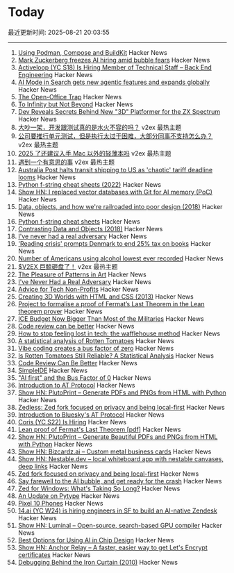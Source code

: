 # Today

最近更新时间: 2025-08-21 20:03:55

--- 
1. [Using Podman, Compose and BuildKit](https://emersion.fr/blog/2025/using-podman-compose-and-buildkit/) Hacker News
2. [Mark Zuckerberg freezes AI hiring amid bubble fears](https://www.telegraph.co.uk/business/2025/08/21/zuckerberg-freezes-ai-hiring-amid-bubble-fears/) Hacker News
3. [Activeloop (YC S18) Is Hiring Member of Technical Staff – Back End Engineering](https://careers.activeloop.ai/) Hacker News
4. [AI Mode in Search gets new agentic features and expands globally](https://blog.google/products/search/ai-mode-agentic-personalized/) Hacker News
5. [The Open-Office Trap](https://www.newyorker.com/business/currency/the-open-office-trap) Hacker News
6. [To Infinity but Not Beyond](https://meyerweb.com/eric/thoughts/2025/08/20/to-infinity-but-not-beyond/) Hacker News
7. [Dev Reveals Secrets Behind New "3D" Platformer for the ZX Spectrum](https://www.timeextension.com/news/2025/08/dev-reveals-secrets-behind-stunning-new-3d-platformer-for-the-zx-spectrum) Hacker News
8. [大吵一架，开发跟测试真的是水火不容的吗？](https://www.v2ex.com/t/1153954) v2ex 最热主题
9. [公司要推行单元测试，但是执行太过于困难，大部分同事不支持怎么办？](https://www.v2ex.com/t/1153924) v2ex 最热主题
10. [2025 了还建议入手 Mac 以外的轻薄本吗](https://www.v2ex.com/t/1153858) v2ex 最热主题
11. [遇到一个有意思的事](https://www.v2ex.com/t/1153844) v2ex 最热主题
12. [Australia Post halts transit shipping to US as 'chaotic' tariff deadline looms](https://www.abc.net.au/news/2025-08-21/australia-post-suspends-transit-shipping-parcels-us-trump-tariff/105680456) Hacker News
13. [Python f-string cheat sheets (2022)](https://fstring.help/cheat/) Hacker News
14. [Show HN: I replaced vector databases with Git for AI memory (PoC)](https://github.com/Growth-Kinetics/DiffMem) Hacker News
15. [Data, objects, and how we're railroaded into poor design (2018)](https://www.tedinski.com/2018/01/23/data-objects-and-being-railroaded-into-misdesign.html) Hacker News
16. [Python f-string cheat sheets](https://fstring.help/cheat/) Hacker News
17. [Contrasting Data and Objects (2018)](https://www.tedinski.com/2018/01/23/data-objects-and-being-railroaded-into-misdesign.html) Hacker News
18. [I've never had a real adversary](https://inoticeiamconfused.substack.com/p/ive-never-had-a-real-adversary) Hacker News
19. ['Reading crisis' prompts Denmark to end 25% tax on books](https://www.rte.ie/news/world/2025/0820/1529397-denmark-book-tax/) Hacker News
20. [Number of Americans using alcohol lowest ever recorded](https://news.gallup.com/poll/693362/drinking-rate-new-low-alcohol-concerns-surge.aspx) Hacker News
21. [$V2EX 巨鲸砸盘了！](https://www.v2ex.com/t/1153865) v2ex 最热主题
22. [The Pleasure of Patterns in Art](https://thereader.mitpress.mit.edu/why-repetition-in-art-pleases-the-brain/) Hacker News
23. [I've Never Had a Real Adversary](https://inoticeiamconfused.substack.com/p/ive-never-had-a-real-adversary) Hacker News
24. [Advice for Tech Non-Profits](https://mitchellh.com/writing/advice-for-tech-nonprofits) Hacker News
25. [Creating 3D Worlds with HTML and CSS (2013)](https://keithclark.co.uk/articles/creating-3d-worlds-with-html-and-css/) Hacker News
26. [Project to formalise a proof of Fermat’s Last Theorem in the Lean theorem prover](https://imperialcollegelondon.github.io/FLT/) Hacker News
27. [ICE Budget Now Bigger Than Most of the Militaries](https://www.newsweek.com/immigration-ice-bill-trump-2093456) Hacker News
28. [Code review can be better](https://tigerbeetle.com/blog/2025-08-04-code-review-can-be-better/) Hacker News
29. [How to stop feeling lost in tech: the wafflehouse method](https://www.yacinemahdid.com/p/how-to-stop-feeling-lost-in-tech) Hacker News
30. [A statistical analysis of Rotten Tomatoes](https://www.statsignificant.com/p/is-rotten-tomatoes-still-reliable) Hacker News
31. [Vibe coding creates a bus factor of zero](https://www.mindflash.org/coding/ai/ai-and-the-bus-factor-of-0-1608) Hacker News
32. [Is Rotten Tomatoes Still Reliable? A Statistical Analysis](https://www.statsignificant.com/p/is-rotten-tomatoes-still-reliable) Hacker News
33. [Code Review Can Be Better](https://tigerbeetle.com/blog/2025-08-04-code-review-can-be-better/) Hacker News
34. [SimpleIDE](https://github.com/jamesplotts/simpleide) Hacker News
35. ["AI first" and the Bus Factor of 0](https://www.mindflash.org/coding/ai/ai-and-the-bus-factor-of-0-1608) Hacker News
36. [Introduction to AT Protocol](https://mackuba.eu/2025/08/20/introduction-to-atproto/) Hacker News
37. [Show HN: PlutoPrint – Generate PDFs and PNGs from HTML with Python](https://github.com/plutoprint/plutoprint) Hacker News
38. [Zedless: Zed fork focused on privacy and being local-first](https://github.com/zedless-editor/zed) Hacker News
39. [Introduction to Bluesky's AT Protocol](https://mackuba.eu/2025/08/20/introduction-to-atproto/) Hacker News
40. [Coris (YC S22) Is Hiring](https://www.ycombinator.com/companies/coris/jobs/rqO40yy-ai-engineer) Hacker News
41. [Lean proof of Fermat's Last Theorem [pdf]](https://imperialcollegelondon.github.io/FLT/blueprint.pdf) Hacker News
42. [Show HN: PlutoPrint – Generate Beautiful PDFs and PNGs from HTML with Python](https://github.com/plutoprint/plutoprint) Hacker News
43. [Show HN: Bizcardz.ai – Custom metal business cards](https://github.com/rhodey/bizcardz.ai) Hacker News
44. [Show HN: Nestable.dev – local whiteboard app with nestable canvases, deep links](https://nestable.dev/about) Hacker News
45. [Zed fork focused on privacy and being local-first](https://github.com/zedless-editor/zed) Hacker News
46. [Say farewell to the AI bubble, and get ready for the crash](https://www.latimes.com/business/story/2025-08-20/say-farewell-to-the-ai-bubble-and-get-ready-for-the-crash) Hacker News
47. [Zed for Windows: What's Taking So Long?](https://zed.dev/blog/windows-progress-report) Hacker News
48. [An Update on Pytype](https://github.com/google/pytype) Hacker News
49. [Pixel 10 Phones](https://blog.google/products/pixel/google-pixel-10-pro-xl/) Hacker News
50. [14.ai (YC W24) is hiring engineers in SF to build an AI-native Zendesk](https://14.ai/careers) Hacker News
51. [Show HN: Luminal – Open-source, search-based GPU compiler](https://github.com/luminal-ai/luminal) Hacker News
52. [Best Options for Using AI in Chip Design](https://semiengineering.com/best-options-for-using-ai-in-chip-design/) Hacker News
53. [Show HN: Anchor Relay – A faster, easier way to get Let's Encrypt certificates](https://anchor.dev/relay) Hacker News
54. [Debugging Behind the Iron Curtain (2010)](https://www.jakepoz.com/debugging-behind-the-iron-curtain/) Hacker News
